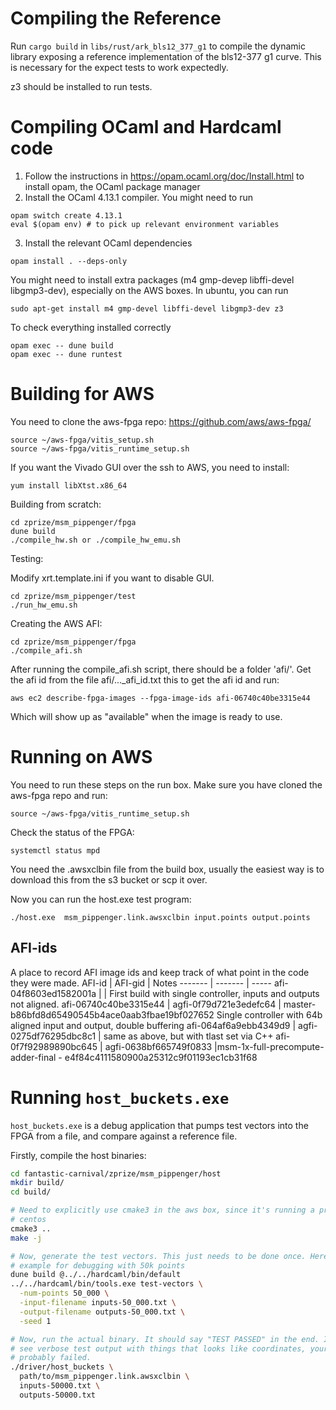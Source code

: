 # Compiling the Reference

Run `cargo build` in `libs/rust/ark_bls12_377_g1` to compile the dynamic library
exposing a reference implementation of the bls12-377 g1 curve. This is
necessary for the expect tests to work expectedly.

z3 should be installed to run tests.

# Compiling OCaml and Hardcaml code

1. Follow the instructions in https://opam.ocaml.org/doc/Install.html to install
opam, the OCaml package manager
2. Install the OCaml 4.13.1 compiler. You might need to run


```
opam switch create 4.13.1
eval $(opam env) # to pick up relevant environment variables
```

3. Install the relevant OCaml dependencies

```
opam install . --deps-only
```

You might need to install extra packages (m4 gmp-devep libffi-devel
libgmp3-dev), especially on the AWS boxes. In ubuntu, you can run


```
sudo apt-get install m4 gmp-devel libffi-devel libgmp3-dev z3
```


To check everything installed correctly

```
opam exec -- dune build
opam exec -- dune runtest
```

# Building for AWS

You need to clone the aws-fpga repo: https://github.com/aws/aws-fpga/

```
source ~/aws-fpga/vitis_setup.sh
source ~/aws-fpga/vitis_runtime_setup.sh
```

If you want the Vivado GUI over the ssh to AWS, you need to install:

```
yum install libXtst.x86_64
```

Building from scratch:

```
cd zprize/msm_pippenger/fpga
dune build
./compile_hw.sh or ./compile_hw_emu.sh
```

Testing:

Modify xrt.template.ini if you want to disable GUI.
```
cd zprize/msm_pippenger/test
./run_hw_emu.sh
```

Creating the AWS AFI:

```
cd zprize/msm_pippenger/fpga
./compile_afi.sh
```

After running the compile\_afi.sh script, there should be a folder 'afi/'. Get
the afi id from the file afi/\...\_afi_id.txt this to get the afi id and run:

```
aws ec2 describe-fpga-images --fpga-image-ids afi-06740c40be3315e44
```
Which will show up as "available" when the image is ready to use.


# Running on AWS

You need to run these steps on the run box. Make sure you have cloned the aws-fpga repo and run:

```
source ~/aws-fpga/vitis_runtime_setup.sh
```

Check the status of the FPGA:

```
systemctl status mpd
```

You need the .awsxclbin file from the build box, usually the easiest way is to
download this from the s3 bucket or scp it over.

Now you can run the host.exe test program:

```
./host.exe  msm_pippenger.link.awsxclbin input.points output.points
```

## AFI-ids
A place to record AFI image ids and keep track of what point in the code they were made.
AFI-id | AFI-gid | Notes
------- | ------- | -----
 afi-04f8603ed1582001a | | First build with single controller, inputs and outputs not aligned.
 afi-06740c40be3315e44 | agfi-0f79d721e3edefc64 | master-b86bfd8d65490545b4ace0aab3fbae19bf027652 Single controller with 64b aligned input and output, double buffering
 afi-064af6a9ebb4349d9 | agfi-0275df76295dbc8c1 | same as above, but with tlast set via C++
 afi-0f7f92989890bc645 | agfi-0638bf665749f0833 |msm-1x-full-precompute-adder-final - e4f84c4111580900a25312c9f01193ec1cb31f68 

# Running `host_buckets.exe`

`host_buckets.exe` is a debug application that pumps test vectors into the
FPGA from a file, and compare against a reference file.

Firstly, compile the host binaries:

```bash
cd fantastic-carnival/zprize/msm_pippenger/host
mkdir build/
cd build/

# Need to explicitly use cmake3 in the aws box, since it's running a pretty old
# centos
cmake3 ..
make -j

# Now, generate the test vectors. This just needs to be done once. Here's an
# example for debugging with 50k points
dune build @../../hardcaml/bin/default
../../hardcaml/bin/tools.exe test-vectors \
  -num-points 50_000 \
  -input-filename inputs-50_000.txt \
  -output-filename outputs-50_000.txt \
  -seed 1

# Now, run the actual binary. It should say "TEST PASSED" in the end. If you
# see verbose test output with things that looks like coordinates, your test
# probably failed.
./driver/host_buckets \
  path/to/msm_pippenger.link.awsxclbin \
  inputs-50000.txt \
  outputs-50000.txt
```
